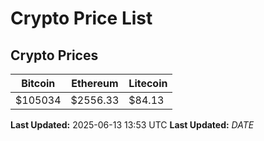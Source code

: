 # Crypto Price List

## Crypto Prices
| Bitcoin | Ethereum | Litecoin |
| ------- | -------- | -------- |
| $105034 | $2556.33 | $84.13 |
**Last Updated:** 2025-06-13 13:53 UTC
**Last Updated:** $DATE$
